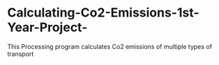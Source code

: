 # Calculating-Co2-Emissions-1st-Year-Project-
This Processing program calculates Co2 emissions of multiple types of transport 

